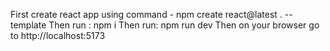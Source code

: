 First create react app using command - npm create react@latest . --template
Then run : npm i
Then run: npm run dev
Then on your browser go to http://localhost:5173